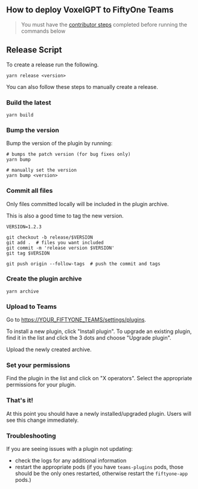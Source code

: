## How to deploy VoxelGPT to FiftyOne Teams

> You must have the [contributor steps](CONTRIBUTING.md) completed before
> running the commands below

## Release Script

To create a release run the following.

```shell
yarn release <version>
```

You can also follow these steps to manually create a release.

### Build the latest

```shell
yarn build
```

### Bump the version

Bump the version of the plugin by running:

```shell
# bumps the patch version (for bug fixes only)
yarn bump

# manually set the version
yarn bump <version>
```

### Commit all files

Only files committed locally will be included in the plugin archive.

This is also a good time to tag the new version.

```shell
VERSION=1.2.3

git checkout -b release/$VERSION
git add .  # files you want included
git commit -m 'release version $VERSION'
git tag $VERSION

git push origin --follow-tags  # push the commit and tags
```

### Create the plugin archive

```shell
yarn archive
```

### Upload to Teams

Go to
[https://YOUR_FIFTYONE_TEAMS/settings/plugins](https://YOUR_FIFTYONE_TEAMS/settings/plugins).

To install a new plugin, click "Install plugin". To upgrade an existing plugin,
find it in the list and click the 3 dots and choose "Upgrade plugin".

Upload the newly created archive.

### Set your permissions

Find the plugin in the list and click on "X operators". Select the appropriate
permissions for your plugin.

### That's it!

At this point you should have a newly installed/upgraded plugin. Users will see
this change immediately.

### Troubleshooting

If you are seeing issues with a plugin not updating:

-   check the logs for any additional information
-   restart the appropriate pods (if you have `teams-plugins` pods, those
    should be the only ones restarted, otherwise restart the `fiftyone-app`
    pods.)

